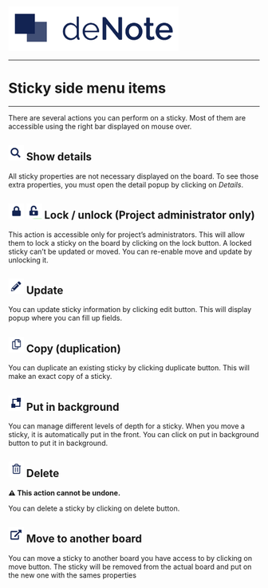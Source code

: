 [![deNote Logo](./assets/images/denote-logo.png)](Home)

---
# Sticky side menu items
---

There are several actions you can perform on a sticky. Most of them are accessible using the right bar displayed on mouse over. 


## ![icon magnifying glass](./assets/images/sticky-side-menu\view.png) Show details
All sticky properties are not necessary displayed on the board. To see those extra properties, you must open the detail popup by clicking on *Details*.

## ![lock](./assets/images/sticky-side-menu\lock.png) ![unlock](./assets/images/sticky-side-menu\unlock.png) Lock / unlock (Project administrator only)
This action is accessible only for project’s administrators. This will allow them to lock a sticky on the board by clicking on the lock button. A locked sticky can’t be updated or moved. 
You can re-enable move and update by unlocking it.

## ![edit](./assets/images/sticky-side-menu\edit.png) Update
You can update sticky information by clicking edit button. This will display popup where you can fill up fields.

## ![duplicate](./assets/images/sticky-side-menu\duplicate.png) Copy (duplication)
You can duplicate an existing sticky by clicking duplicate button. This will make an exact copy of a sticky.



## ![duplicate](./assets/images/sticky-side-menu\put-in-background.png) Put in background
You can manage different levels of depth for a sticky. When you move a sticky, it is automatically put in the front. You can click on put in background button to put it in background.


## ![duplicate](./assets/images/sticky-side-menu\delete.png) Delete 

**&#x26A0; This action cannot be undone.**

You can delete a sticky by clicking on delete button.


## ![move](./assets/images/sticky-side-menu\move.png) Move to another board
You can move a sticky to another board you have access to by  clicking on move button. The sticky will be removed from the actual board and put on the new one with the sames properties


